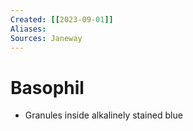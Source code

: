 ```yaml
---
Created: [[2023-09-01]]
Aliases: 
Sources: Janeway
---
```

# Basophil
- Granules inside alkalinely stained blue